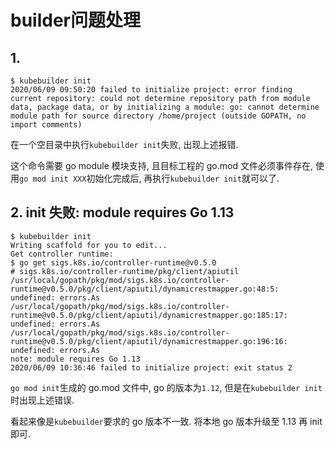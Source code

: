 # builder问题处理

## 1. 

```console
$ kubebuilder init 
2020/06/09 09:50:20 failed to initialize project: error finding current repository: could not determine repository path from module data, package data, or by initializing a module: go: cannot determine module path for source directory /home/project (outside GOPATH, no import comments)
```

在一个空目录中执行`kubebuilder init`失败, 出现上述报错.

这个命令需要 go module 模块支持, 且目标工程的 go.mod 文件必须事件存在, 使用`go mod init XXX`初始化完成后, 再执行`kubebuilder init`就可以了.

## 2. init 失败: module requires Go 1.13

```
$ kubebuilder init
Writing scaffold for you to edit...
Get controller runtime:
$ go get sigs.k8s.io/controller-runtime@v0.5.0
# sigs.k8s.io/controller-runtime/pkg/client/apiutil
/usr/local/gopath/pkg/mod/sigs.k8s.io/controller-runtime@v0.5.0/pkg/client/apiutil/dynamicrestmapper.go:48:5: undefined: errors.As
/usr/local/gopath/pkg/mod/sigs.k8s.io/controller-runtime@v0.5.0/pkg/client/apiutil/dynamicrestmapper.go:185:17: undefined: errors.As
/usr/local/gopath/pkg/mod/sigs.k8s.io/controller-runtime@v0.5.0/pkg/client/apiutil/dynamicrestmapper.go:196:16: undefined: errors.As
note: module requires Go 1.13
2020/06/09 10:36:46 failed to initialize project: exit status 2
```

`go mod init`生成的 go.mod 文件中, go 的版本为`1.12`, 但是在`kubebuilder init`时出现上述错误.

看起来像是`kubebuilder`要求的 go 版本不一致. 将本地 go 版本升级至 1.13 再 init 即可.
